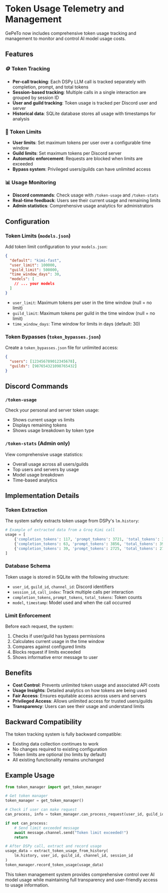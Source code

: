 # Token Usage Telemetry and Management

GePeTo now includes comprehensive token usage tracking and management to monitor and control AI model usage costs.

## Features

### 🪙 Token Tracking
- **Per-call tracking**: Each DSPy LLM call is tracked separately with completion, prompt, and total tokens
- **Session-based tracking**: Multiple calls in a single interaction are grouped by session ID
- **User and guild tracking**: Token usage is tracked per Discord user and server
- **Historical data**: SQLite database stores all usage with timestamps for analysis

### 🚫 Token Limits
- **User limits**: Set maximum tokens per user over a configurable time window
- **Guild limits**: Set maximum tokens per Discord server
- **Automatic enforcement**: Requests are blocked when limits are exceeded
- **Bypass system**: Privileged users/guilds can have unlimited access

### 📊 Usage Monitoring
- **Discord commands**: Check usage with `/token-usage` and `/token-stats`
- **Real-time feedback**: Users see their current usage and remaining limits
- **Admin statistics**: Comprehensive usage analytics for administrators

## Configuration

### Token Limits (`models.json`)

Add token limit configuration to your `models.json`:

```json
{
  "default": "kimi-fast",
  "user_limit": 100000,
  "guild_limit": 500000,
  "time_window_days": 30,
  "models": [
    // ... your models
  ]
}
```

- `user_limit`: Maximum tokens per user in the time window (null = no limit)
- `guild_limit`: Maximum tokens per guild in the time window (null = no limit)  
- `time_window_days`: Time window for limits in days (default: 30)

### Token Bypasses (`token_bypasses.json`)

Create a `token_bypasses.json` file for unlimited access:

```json
{
  "users": [123456789012345678],
  "guilds": [987654321098765432]
}
```

## Discord Commands

### `/token-usage`
Check your personal and server token usage:
- Shows current usage vs limits
- Displays remaining tokens
- Shows usage breakdown by token type

### `/token-stats` (Admin only)
View comprehensive usage statistics:
- Overall usage across all users/guilds
- Top users and servers by usage
- Model usage breakdown
- Time-based analytics

## Implementation Details

### Token Extraction
The system safely extracts token usage from DSPy's `lm.history`:

```python
# Example of extracted data from a Groq Kimi call
usage = [
    {'completion_tokens': 117, 'prompt_tokens': 3721, 'total_tokens': 3838},
    {'completion_tokens': 63, 'prompt_tokens': 3856, 'total_tokens': 3919},
    {'completion_tokens': 39, 'prompt_tokens': 2725, 'total_tokens': 2764}
]
```

### Database Schema
Token usage is stored in SQLite with the following structure:
- `user_id`, `guild_id`, `channel_id`: Discord identifiers
- `session_id`, `call_index`: Track multiple calls per interaction
- `completion_tokens`, `prompt_tokens`, `total_tokens`: Token counts
- `model`, `timestamp`: Model used and when the call occurred

### Limit Enforcement
Before each request, the system:
1. Checks if user/guild has bypass permissions
2. Calculates current usage in the time window
3. Compares against configured limits
4. Blocks request if limits exceeded
5. Shows informative error message to user

## Benefits

- **Cost Control**: Prevents unlimited token usage and associated API costs
- **Usage Insights**: Detailed analytics on how tokens are being used
- **Fair Access**: Ensures equitable access across users and servers  
- **Privileged Access**: Allows unlimited access for trusted users/guilds
- **Transparency**: Users can see their usage and understand limits

## Backward Compatibility

The token tracking system is fully backward compatible:
- Existing data collection continues to work
- No changes required to existing configuration
- Token limits are optional (no limits by default)
- All existing functionality remains unchanged

## Example Usage

```python
from token_manager import get_token_manager

# Get token manager
token_manager = get_token_manager()

# Check if user can make request
can_process, info = token_manager.can_process_request(user_id, guild_id)

if not can_process:
    # Send limit exceeded message
    await message.channel.send("Token limit exceeded!")
    return

# After DSPy call, extract and record usage
usage_data = extract_token_usage_from_history(
    lm.history, user_id, guild_id, channel_id, session_id
)
token_manager.record_token_usage(usage_data)
```

This token management system provides comprehensive control over AI model usage while maintaining full transparency and user-friendly access to usage information.